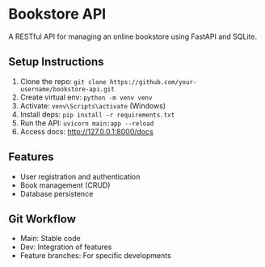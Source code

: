 # Bookstore API

A RESTful API for managing an online bookstore using FastAPI and SQLite.

## Setup Instructions
1. Clone the repo: `git clone https://github.com/your-username/bookstore-api.git`
2. Create virtual env: `python -m venv venv`
3. Activate: `venv\Scripts\activate` (Windows)
4. Install deps: `pip install -r requirements.txt`
5. Run the API: `uvicorn main:app --reload`
6. Access docs: http://127.0.0.1:8000/docs

## Features
- User registration and authentication
- Book management (CRUD)
- Database persistence

## Git Workflow
- Main: Stable code
- Dev: Integration of features
- Feature branches: For specific developments